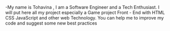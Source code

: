 -My name is Tohavina , I am a Software Engineer and a Tech Enthusiast.
I will put here all my project especially a  Game project Front - End with HTML CSS JavaScript and other web Technology.
You can help me to improve my code and suggest some new best practices
<!---
tohavina1/tohavina1 is a ✨ special ✨ repository because its `README.md` (this file) appears on your GitHub profile.
You can click the Preview link to take a look at your changes.
--->
